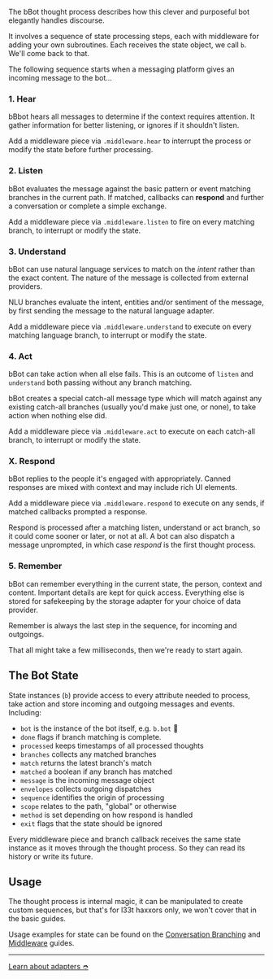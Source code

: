 The bBot thought process describes how this clever and purposeful bot
elegantly handles discourse.

It involves a sequence of state processing steps, each with middleware for
adding your own subroutines. Each receives the state object, we call `b`.
We'll come back to that.

The following sequence starts when a messaging platform gives an incoming
message to the bot...

### 1. Hear

bBbot hears all messages to determine if the context requires attention.
It gather information for better listening, or ignores if it shouldn't listen.

Add a middleware piece via `.middleware.hear` to interrupt the process or modify
the state before further processing.

### 2. Listen

bBot evaluates the message against the basic pattern or event matching branches
in the current path. If matched, callbacks can **respond** and further a
conversation or complete a simple exchange.

Add a middleware piece via `.middleware.listen` to fire on every matching
branch, to interrupt or modify the state.

### 3. Understand

bBot can use natural language services to match on the _intent_ rather than the
exact content. The nature of the message is collected from external providers.

NLU branches evaluate the intent, entities and/or sentiment of the message, by
first sending the message to the natural language adapter.

Add a middleware piece via `.middleware.understand` to execute on every matching
language branch, to interrupt or modify the state.

### 4. Act

bBot can take action when all else fails. This is an outcome of `listen` and
`understand` both passing without any branch matching.

bBot creates a special catch-all message type which will match against any
existing catch-all branches (usually you'd make just one, or none), to take
action when nothing else did.

Add a middleware piece via `.middleware.act` to execute on each catch-all branch,
to interrupt or modify the state.

### X. Respond

bBot replies to the people it's engaged with appropriately. Canned responses
are mixed with context and may include rich UI elements.

Add a middleware piece via `.middleware.respond` to execute on any sends, if
matched callbacks prompted a response.

Respond is processed after a matching listen, understand or act branch, so it
could come sooner or later, or not at all. A bot can also dispatch a message
unprompted, in which case _respond_ is the first thought process.

### 5. Remember

bBot can remember everything in the current state, the person, context and
content. Important details are kept for quick access. Everything else is stored
for safekeeping by the storage adapter for your choice of data provider.

Remember is always the last step in the sequence, for incoming and outgoings.

That all might take a few milliseconds, then we're ready to start again.

## The Bot State

State instances (`b`) provide access to every attribute needed to process, take
action and store incoming and outgoing messages and events. Including:

- `bot` is the instance of the bot itself, e.g. `b.bot` 🤔
- `done` flags if branch matching is complete.
- `processed` keeps timestamps of all processed thoughts
- `branches` collects any matched branches
- `match` returns the latest branch's match
- `matched` a boolean if any branch has matched
- `message` is the incoming message object
- `envelopes` collects outgoing dispatches
- `sequence` identifies the origin of processing
- `scope` relates to the path, "global" or otherwise
- `method` is set depending on how respond is handled
- `exit` flags that the state should be ignored

Every middleware piece and branch callback receives the same state instance as
it moves through the thought process. So they can read its history or write its
future.

## Usage

The thought process is internal magic, it can be manipulated to create custom
sequences, but that's for l33t haxxors only, we won't cover that in the basic
guides.

Usage examples for state can be found on the
[Conversation Branching](/docs/path) and [Middleware](/docs/middleware) guides.

---

<a href="/docs/adapters" class="btn btn-secondary">Learn about adapters ➮</a>
